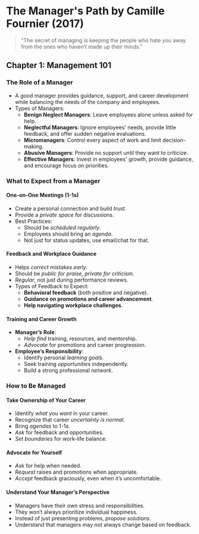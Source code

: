 # The Manager's Path by Camille Fournier (2017)

> "The secret of managing is keeping the people who hate you away from the ones who haven’t made up their minds."

## Chapter 1: Management 101

### The Role of a Manager

- A good manager provides guidance, support, and career development while balancing the needs of the company and employees.
- Types of Managers:
  - **Benign Neglect Managers**: Leave employees alone unless asked for help.
  - **Neglectful Managers**: Ignore employees' needs, provide little feedback, and offer sudden negative evaluations.
  - **Micromanagers**: Control every aspect of work and limit decision-making.
  - **Abusive Managers**: Provide no support until they want to criticize.
  - **Effective Managers**: Invest in employees' growth, provide guidance, and encourage focus on priorities.

### What to Expect from a Manager

#### One-on-One Meetings (1-1s)

- Create a personal connection and build _trust_.
- Provide a _private space_ for discussions.
- Best Practices:
  - Should be _scheduled regularly_.
  - Employees should bring an _agenda_.
  - Not just for status updates, use email/chat for that.

#### Feedback and Workplace Guidance

- Helps _correct mistakes early_.
- Should be _public for praise, private for criticism_.
- _Regular_, not just during performance reviews.
- Types of Feedback to Expect:
  - **Behavioral feedback** (both positive and negative).
  - **Guidance on promotions and career advancement**.
  - **Help navigating workplace challenges**.

#### Training and Career Growth

- **Manager’s Role**:
  - _Help find_ training, resources, and mentorship.
  - _Advocate_ for promotions and career progression.
- **Employee’s Responsibility**:
  - Identify personal _learning goals_.
  - Seek training _opportunities_ independently.
  - Build a strong professional _network_.

### How to Be Managed

#### Take Ownership of Your Career

- Identify _what you want_ in your career.
- Recognize that career _uncertainty is normal_.
- Bring _agendas_ to 1-1s.
- _Ask_ for feedback and opportunities.
- _Set boundaries_ for work-life balance.

#### Advocate for Yourself

- _Ask_ for help when needed.
- _Request_ raises and promotions when appropriate.
- _Accept_ feedback graciously, even when it’s uncomfortable.

#### Understand Your Manager’s Perspective

- Managers have their own stress and responsibilities.
- They won’t always prioritize individual happiness.
- Instead of just presenting problems, _propose solutions_.
- Understand that managers may not always change based on feedback.
